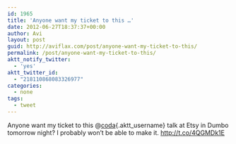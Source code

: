 ```yaml
---
id: 1965
title: 'Anyone want my ticket to this …'
date: 2012-06-27T18:37:37+00:00
author: Avi
layout: post
guid: http://aviflax.com/post/anyone-want-my-ticket-to-this/
permalink: /post/anyone-want-my-ticket-to-this/
aktt_notify_twitter:
  - 'yes'
aktt_twitter_id:
  - "218110868083326977"
categories:
  - none
tags:
  - tweet
---
```

Anyone want my ticket to this @[coda](http://twitter.com/coda){.aktt_username} talk at Etsy in Dumbo tomorrow night? I probably won’t be able to make it. <a href="http://t.co/4QGMDk1E" rel="nofollow">http://t.co/4QGMDk1E</a>